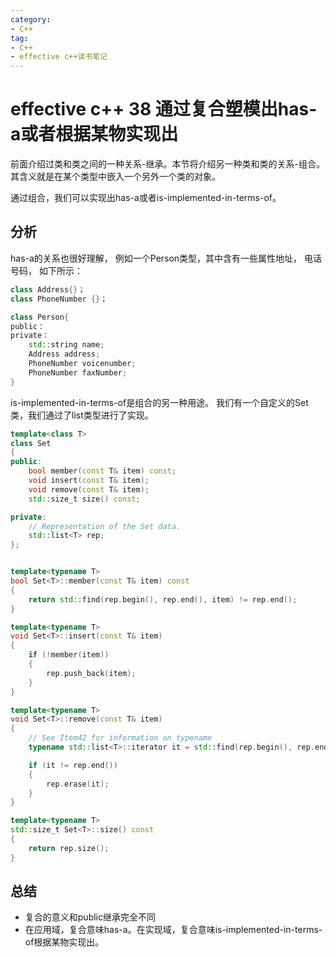 ```yaml
---
category: 
- C++
tag:
- C++
- effective c++读书笔记
---
```


# effective c++ 38 通过复合塑模出has-a或者根据某物实现出

前面介绍过类和类之间的一种关系-继承。本节将介绍另一种类和类的关系-组合。其含义就是在某个类型中嵌入一个另外一个类的对象。

通过组合，我们可以实现出has-a或者is-implemented-in-terms-of。

## 分析

has-a的关系也很好理解， 例如一个Person类型，其中含有一些属性地址， 电话号码， 如下所示：

```cpp
class Address{}；
class PhoneNumber {}；

class Person{
public：
private：
    std::string name;
    Address address;
    PhoneNumber voicenumber;
    PhoneNumber faxNumber;
}
```

is-implemented-in-terms-of是组合的另一种用途。 我们有一个自定义的Set类，我们通过了list类型进行了实现。

```cpp
template<class T>
class Set
{
public:
	bool member(const T& item) const;
	void insert(const T& item);
	void remove(const T& item);
	std::size_t size() const;

private:
	// Representation of the Set data.
	std::list<T> rep;
};


template<typename T>
bool Set<T>::member(const T& item) const
{
	return std::find(rep.begin(), rep.end(), item) != rep.end();
}

template<typename T>
void Set<T>::insert(const T& item)
{
	if (!member(item))
	{
		rep.push_back(item);
	}
}

template<typename T>
void Set<T>::remove(const T& item)
{
	// See Item42 for information on typename
	typename std::list<T>::iterator it = std::find(rep.begin(), rep.end(), item);

	if (it != rep.end())
	{
		rep.erase(it);
	}
}

template<typename T>
std::size_t Set<T>::size() const
{
	return rep.size();
}
```

## 总结
- 复合的意义和public继承完全不同
- 在应用域，复合意味has-a。在实现域，复合意味is-implemented-in-terms-of根据某物实现出。

